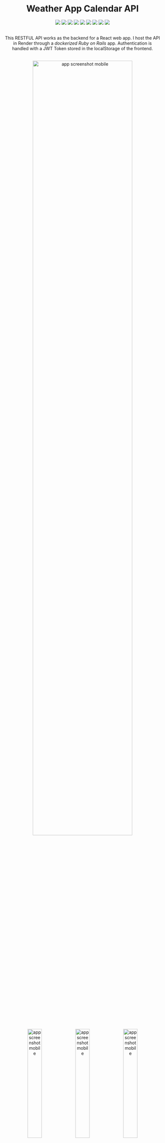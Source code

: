 <div align="center">
<h1>Weather App Calendar API</h1>
</div>

<div align="center">
    <img src="https://img.shields.io/badge/Ruby_on_Rails-darkred?logo=rubyonrails">
     <img src="https://img.shields.io/badge/-PostGreSQL%2015.1-4169E1?logo=postgresql&logoColor=white">
    <img src="https://img.shields.io/badge/Rspec-yellow">
    <img src="https://img.shields.io/badge/-Docker-2496ED?logo=docker&logoColor=white">
    <img src="https://img.shields.io/badge/-Swagger-85EA2D?logo=swagger&logoColor=black">
    <img src="https://img.shields.io/badge/Factory_Bot-red">
    <img src="https://img.shields.io/badge/Render-46E3B7?logo=Render&logoColor=white">
    <img src="https://img.shields.io/badge/JWT-000000?logo=Json%20Web%20Tokens">
    <img src="https://img.shields.io/badge/-Rubocop-000000?logo=Rubocop">
</div>

<br>

<p align="center">This RESTFUL API works as the backend for a React web app. I host the API in Render through a <i>dockerized Ruby on Rails</i> app. Authentication is handled with a JWT Token stored in the localStorage of the frontend.</p>

<br>

<div align="center"><img width="80%" alt="app screenshot mobile" src="./.github/images/reminders_page_screenshot_desktop.png">
<img width="30%" alt="app screenshot mobile" src="./.github/images/new_reminder_screenshot_mobile.png">
<img width="30%" alt="app screenshot mobile" src="./.github/images/highlighted_reminder_screenshot_mobile.png">
<img width="30%" alt="app screenshot mobile" src="./.github/images/reminders_page_menu_screenshot_mobile.png">
</div>

<br>

## About
Weather App Calendar API is the API handling the core requests of the Weather Calendar App. The frontend is a ***fully responsive*** react web app deployed [here](https://weather-app-calendar.netlify.app/). The [repo for the front-end is here](https://github.com/StarSheriff2/Weather-App-Calendar---frontend). I built request tests for all endpoints. I also created tests for all models. I use JWT token to handle user authentication and authorization.

### File Structure
<div align="left"><img width="30%" alt="app screenshot mobile" src="./.github/images/file_structure_snap1.png">
</div>
<div align="left"><img width="30%" alt="app screenshot mobile" src="./.github/images/file_structure_snap2.png">
</div>

### Features:
- authenticate user
- create new user
- create new session
- all CRUD operations for the Reminder resource

### Front-end React app
- The front-end associated with this app is [here](https://weather-app-calendar.netlify.app).

- The Github repo of the front-end is [here](https://github.com/StarSheriff2/Weather-App-Calendar---frontend).

### Live Demo

![Render](https://img.shields.io/badge/render-passing-brightgreen.svg?style=flat)

Deployed to [Render.com](https://weatherapp-api.onrender.com)

### Built With
- Ruby 3.0.2p107 (2021-07-07 revision 0db68f0233) [arm64-darwin20]
- Rails 6.1.4.4
- PostgreSQL 14
- Rspec (testing)
- Faker gem
- Factory bot
- JWT
- Docker 20.10.22
- Docker compose v2.15.1

## Getting Started

To get a local copy up and running, follow these simple example steps.

#### Get files
1. Open your terminal or command prompt.
2. If you do not have git installed in your system, skip this step and go to step 3; otherwise, go to the directory where you want to copy the project files and clone it by copying this text into your command prompt/terminal:
```
  https://github.com/StarSheriff2/Weather-App-Calendar---backend.git
```
<br>Now go to the ***"Install Dependencies"*** section.

3. Download the program files by clicking on the green button that says “**Code**” on the upper right side of the project frame.
4. You will see a dropdown menu. Click on “**Download ZIP**.”
5. Go to the directory where you downloaded the **ZIP file** and open it. Extract its contents to any directory you want in your system.

### Docker Deploy

#### Prerequisites

- Docker 20.10.22 or latest
- Docker Compose v2.15.1

#### Run

```bash
  docker compose up -d
```

### Local deploy
#### Prerequisites

- Ruby 3.0.2p107
- Rails 6.1.4.4
- PostgreSQL 14

#### Install Dependencies
1. If you are not in your system terminal/command prompt already, please open it and go to the directory where you cloned the remote repository or extracted the project files.
2. While in the project root directory, type
    ```
    bundle install
    ```
This command will install all the necessary gems in your system.

#### Database Setup

- In your terminal, type <code>bin/rails db:setup</code> to create your local databases, load the schema, and initialize with the seed data.

You are all set now!
## Usage

1. In your terminal, run <code>bin/rails server</code> while inside the root directory of the repository files
2. The app allows API calls using curl or your favorite API client, such as Postman, HTTPPie or VS Code's Thunder Client. Here's a link to [HTTPIE](https://httpie.io).
3. Check status of the api by calling [http://localhost:3001/healthcheck](http://localhost:3001/healthcheck)

**Note:<br>_These command will not stop on its own. To exit, hit "ctrl + c"_**

## Development
### Testing
- Unit / Model tests
- ***Integration tests (coming soon)***
- API request tests

To run all tests, type this into command line:
```
 bundle exec rspec
```

### Linters
To run ***Rubocop***, go to the root directory of your repository and copy/paste the following command into your terminal:
```
 rubocop .
```

## Authors
👤 **Arturo Alvarez**
- Github: [@StarSheriff2](https://github.com/StarSheriff2)
- Twitter: [@ArturoAlvarezV](https://twitter.com/ArturoAlvarezV)
- Linkedin: [Arturo Alvarez](https://www.linkedin.com/in/arturoalvarezv/)

## 🤝 Contributing

Contributions, issues, and feature requests are welcome!

Feel free to check the [issues page](https://github.com/StarSheriff2/Weather-App-Calendar---backend/issues).

## 🤝 Acknowledgements

JWT Implementation:
 - Heavy reliance on [this tutorial series to develop this JWT authentication strategy](https://www.digitalocean.com/community/tutorials/build-a-restful-json-api-with-rails-5-part-one).

## Show your support

Give a ⭐️ if you like this project!

## 📝 License

This project is [MIT](https://github.com/StarSheriff2/Weather-App-Calendar---backend/blob/main/LICENSE) licensed.
